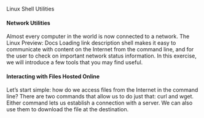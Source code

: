 
Linux Shell Utilities

#### Network Utilities

Almost every computer in the world is now connected to a network. The 
Linux
Preview: Docs Loading link description
 shell makes it easy to communicate with content on the Internet from the command line, and for the user to check on important network status information. In this exercise, we will introduce a few tools that you may find useful.

#### Interacting with Files Hosted Online

Let’s start simple: how do we access files from the Internet in the command line? There are two commands that allow us to do just that: curl and wget. Either command lets us establish a connection with a server. We can also use them to download the file at the destination.


